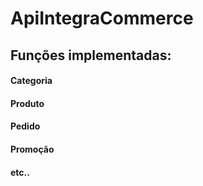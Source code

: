 # ApiIntegraCommerce
## Funções implementadas:
#### Categoria
#### Produto
#### Pedido
#### Promoção
#### etc..
